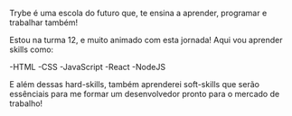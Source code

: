Trybe é uma escola do futuro que, te ensina a aprender,
programar e trabalhar também!

Estou na turma 12, e muito animado com esta jornada!
Aqui vou aprender skills como:

-HTML
-CSS
-JavaScript
-React
-NodeJS 
 
E além dessas hard-skills, também aprenderei soft-skills
que serão essênciais para me formar um desenvolvedor 
pronto para o mercado de trabalho!
